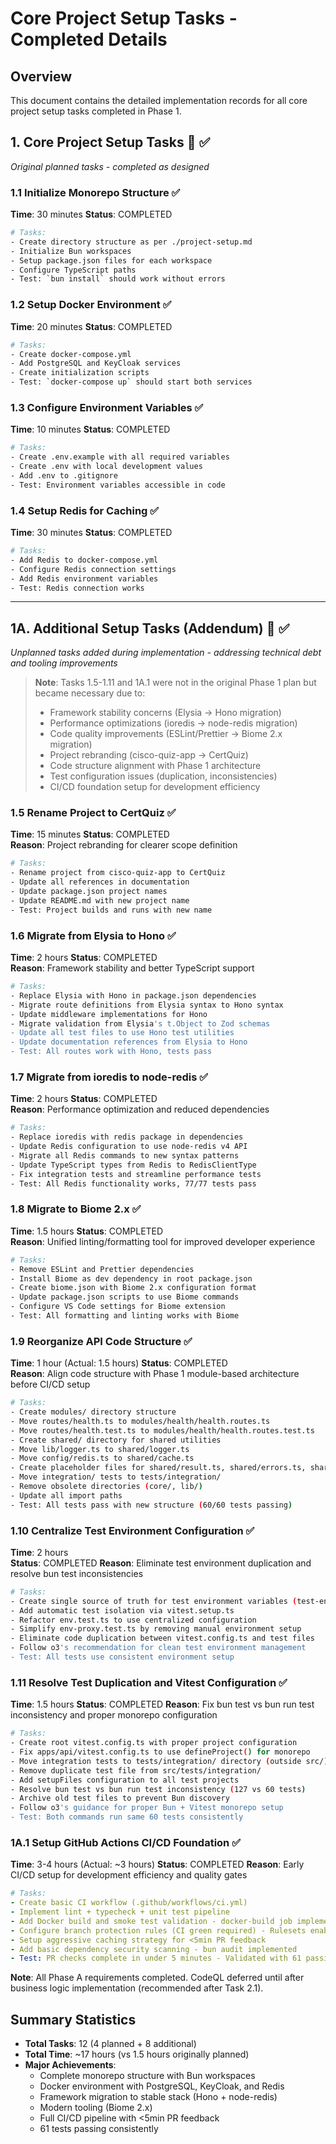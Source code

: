 # Core Project Setup Tasks - Completed Details

## Overview
This document contains the detailed implementation records for all core project setup tasks completed in Phase 1.

## 1. Core Project Setup Tasks 🔴 ✅
*Original planned tasks - completed as designed*

### 1.1 Initialize Monorepo Structure ✅
**Time**: 30 minutes
**Status**: COMPLETED
```bash
# Tasks:
- Create directory structure as per ./project-setup.md
- Initialize Bun workspaces
- Setup package.json files for each workspace
- Configure TypeScript paths
- Test: `bun install` should work without errors
```

### 1.2 Setup Docker Environment ✅
**Time**: 20 minutes
**Status**: COMPLETED
```bash
# Tasks:
- Create docker-compose.yml
- Add PostgreSQL and KeyCloak services
- Create initialization scripts
- Test: `docker-compose up` should start both services
```

### 1.3 Configure Environment Variables ✅
**Time**: 10 minutes
**Status**: COMPLETED
```bash
# Tasks:
- Create .env.example with all required variables
- Create .env with local development values
- Add .env to .gitignore
- Test: Environment variables accessible in code
```

### 1.4 Setup Redis for Caching ✅
**Time**: 30 minutes
**Status**: COMPLETED
```bash
# Tasks:
- Add Redis to docker-compose.yml
- Configure Redis connection settings
- Add Redis environment variables
- Test: Redis connection works
```

---

## 1A. Additional Setup Tasks (Addendum) 🔄 ✅
*Unplanned tasks added during implementation - addressing technical debt and tooling improvements*

> **Note**: Tasks 1.5-1.11 and 1A.1 were not in the original Phase 1 plan but became necessary due to:
> - Framework stability concerns (Elysia → Hono migration)
> - Performance optimizations (ioredis → node-redis migration)  
> - Code quality improvements (ESLint/Prettier → Biome 2.x migration)
> - Project rebranding (cisco-quiz-app → CertQuiz)
> - Code structure alignment with Phase 1 architecture
> - Test configuration issues (duplication, inconsistencies)
> - CI/CD foundation setup for development efficiency

### 1.5 Rename Project to CertQuiz ✅
**Time**: 15 minutes
**Status**: COMPLETED  
**Reason**: Project rebranding for clearer scope definition
```bash
# Tasks:
- Rename project from cisco-quiz-app to CertQuiz
- Update all references in documentation
- Update package.json project names
- Update README.md with new project name
- Test: Project builds and runs with new name
```

### 1.6 Migrate from Elysia to Hono ✅
**Time**: 2 hours
**Status**: COMPLETED  
**Reason**: Framework stability and better TypeScript support
```bash
# Tasks:
- Replace Elysia with Hono in package.json dependencies
- Migrate route definitions from Elysia syntax to Hono syntax
- Update middleware implementations for Hono
- Migrate validation from Elysia's t.Object to Zod schemas
- Update all test files to use Hono test utilities
- Update documentation references from Elysia to Hono
- Test: All routes work with Hono, tests pass
```

### 1.7 Migrate from ioredis to node-redis ✅
**Time**: 2 hours
**Status**: COMPLETED  
**Reason**: Performance optimization and reduced dependencies
```bash
# Tasks:
- Replace ioredis with redis package in dependencies
- Update Redis configuration to use node-redis v4 API
- Migrate all Redis commands to new syntax patterns
- Update TypeScript types from Redis to RedisClientType
- Fix integration tests and streamline performance tests
- Test: All Redis functionality works, 77/77 tests pass
```

### 1.8 Migrate to Biome 2.x ✅
**Time**: 1.5 hours
**Status**: COMPLETED  
**Reason**: Unified linting/formatting tool for improved developer experience
```bash
# Tasks:
- Remove ESLint and Prettier dependencies
- Install Biome as dev dependency in root package.json
- Create biome.json with Biome 2.x configuration format
- Update package.json scripts to use Biome commands
- Configure VS Code settings for Biome extension
- Test: All formatting and linting works with Biome
```

### 1.9 Reorganize API Code Structure ✅
**Time**: 1 hour (Actual: 1.5 hours)
**Status**: COMPLETED  
**Reason**: Align code structure with Phase 1 module-based architecture before CI/CD setup
```bash
# Tasks:
- Create modules/ directory structure
- Move routes/health.ts to modules/health/health.routes.ts
- Move routes/health.test.ts to modules/health/health.routes.test.ts
- Create shared/ directory for shared utilities
- Move lib/logger.ts to shared/logger.ts
- Move config/redis.ts to shared/cache.ts
- Create placeholder files for shared/result.ts, shared/errors.ts, shared/types.ts
- Move integration/ tests to tests/integration/
- Remove obsolete directories (core/, lib/)
- Update all import paths
- Test: All tests pass with new structure (60/60 tests passing)
```

### 1.10 Centralize Test Environment Configuration ✅
**Time**: 2 hours  
**Status**: COMPLETED
**Reason**: Eliminate test environment duplication and resolve bun test inconsistencies
```bash
# Tasks:
- Create single source of truth for test environment variables (test-env.ts)
- Add automatic test isolation via vitest.setup.ts
- Refactor env.test.ts to use centralized configuration  
- Simplify env-proxy.test.ts by removing manual environment setup
- Eliminate code duplication between vitest.config.ts and test files
- Follow o3's recommendation for clean test environment management
- Test: All tests use consistent environment setup
```

### 1.11 Resolve Test Duplication and Vitest Configuration ✅
**Time**: 1.5 hours
**Status**: COMPLETED
**Reason**: Fix bun test vs bun run test inconsistency and proper monorepo configuration
```bash
# Tasks:
- Create root vitest.config.ts with proper project configuration
- Fix apps/api/vitest.config.ts to use defineProject() for monorepo
- Move integration tests to tests/integration/ directory (outside src/)
- Remove duplicate test file from src/tests/integration/
- Add setupFiles configuration to all test projects
- Resolve bun test vs bun run test inconsistency (127 vs 60 tests)
- Archive old test files to prevent Bun discovery
- Follow o3's guidance for proper Bun + Vitest monorepo setup
- Test: Both commands run same 60 tests consistently
```

### 1A.1 Setup GitHub Actions CI/CD Foundation ✅
**Time**: 3-4 hours (Actual: ~3 hours)
**Status**: COMPLETED
**Reason**: Early CI/CD setup for development efficiency and quality gates
```yaml
# Tasks:
- Create basic CI workflow (.github/workflows/ci.yml)
- Implement lint + typecheck + unit test pipeline
- Add Docker build and smoke test validation - docker-build job implemented
- Configure branch protection rules (CI green required) - Rulesets enabled
- Setup aggressive caching strategy for <5min PR feedback
- Add basic dependency security scanning - bun audit implemented
- Test: PR checks complete in under 5 minutes - Validated with 61 passing tests
```

**Note**: All Phase A requirements completed. CodeQL deferred until after business logic implementation (recommended after Task 2.1).

## Summary Statistics

- **Total Tasks**: 12 (4 planned + 8 additional)
- **Total Time**: ~17 hours (vs 1.5 hours originally planned)
- **Major Achievements**:
  - Complete monorepo structure with Bun workspaces
  - Docker environment with PostgreSQL, KeyCloak, and Redis
  - Framework migration to stable stack (Hono + node-redis)
  - Modern tooling (Biome 2.x)
  - Full CI/CD pipeline with <5min PR feedback
  - 61 tests passing consistently